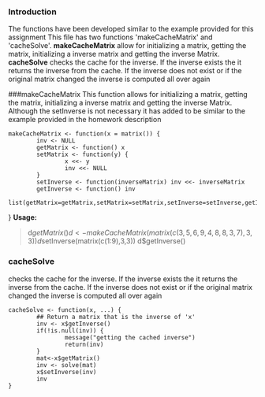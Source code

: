 ### Introduction

The functions have been developed similar to the example provided for this assignment 
This file has two functions 'makeCacheMatrix' and 'cacheSolve'. 
**makeCacheMatrix**
allow for initializing a matrix, getting the matrix, initializing a 
inverse matrix and getting the inverse Matrix. 
**cacheSolve** 
checks the cache for the inverse. If the inverse exists the it returns 
the inverse from the cache. If the inverse does not exist or if the original matrix 
changed the inverse is computed all over again 


###makeCacheMatrix 
This function allows for initializing a matrix, getting the matrix, 
initializing a inverse matrix and getting the inverse Matrix. Although the 
setInverse is not necessary it has added to be similar to the example provided in the homework description

<!-- -->
    makeCacheMatrix <- function(x = matrix()) {
            inv <- NULL
            getMatrix <- function() x  
            setMatrix <- function(y) {  
                    x <<- y
                    inv <<- NULL
            }
            setInverse <- function(inverseMatrix) inv <<- inverseMatrix 
            getInverse <- function() inv  
            list(getMatrix=getMatrix,setMatrix=setMatrix,setInverse=setInverse,getInverse=getInverse)
}
**Usage:**
>d$getMatrix()
>d<-makeCacheMatrix(matrix(c(3,5,6,9,4,8,8,3,7),3,3))
>d$setInverse(matrix(c(1:9),3,3))
>d$getInverse()

### cacheSolve
checks the cache for the inverse. If the inverse exists the it returns 
the inverse from the cache. If the inverse does not exist or if the original matrix 
changed the inverse is computed all over again

<!-- -->
    cacheSolve <- function(x, ...) {
            ## Return a matrix that is the inverse of 'x'
            inv <- x$getInverse()
            if(!is.null(inv)) {   
                    message("getting the cached inverse")
                    return(inv)
            }
            mat<-x$getMatrix()  
            inv <- solve(mat)  
            x$setInverse(inv)  
            inv                
    }





